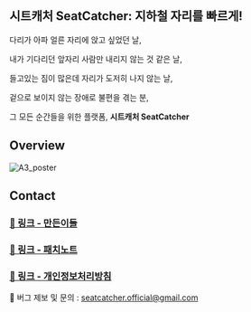 ## 시트캐처 SeatCatcher: 지하철 자리를 빠르게!

다리가 아파 얼른 자리에 앉고 싶었던 날, 

내가 기다리던 앞자리 사람만 내리지 않는 것 같은 날,

들고있는 짐이 많은데 자리가 도저히 나지 않는 날, 

겉으로 보이지 않는 장애로 불편을 겪는 분,

그 모든 순간들을 위한 플랫폼, **시트캐처 SeatCatcher**

## Overview

<img alt="A3_poster" src="https://github.com/user-attachments/assets/166aba76-c4d3-4c7d-9829-093252f77d09" />

## Contact

### [🔗 링크 - 만든이들](https://woongaaaa.notion.site/2501a839ca3c8080b96fe2fc219b3eab)

### [🔗 링크 - 패치노트](https://woongaaaa.notion.site/2501a839ca3c80a1955be2cc35436c20)

### [🔗 링크 - 개인정보처리방침](https://woongaaaa.notion.site/SeatCatcher-21f1a839ca3c80868ea4d2a264b40be4)

📧 버그 제보 및 문의 : seatcatcher.official@gmail.com
